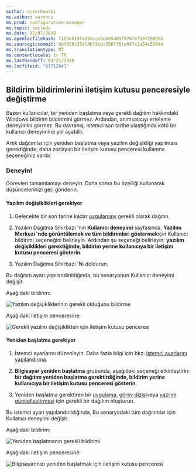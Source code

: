 ```yaml
---
author: aczechowski
ms.author: aaroncz
ms.prod: configuration-manager
ms.topic: include
ms.date: 02/07/2019
ms.openlocfilehash: f159e819fe29ecccbdb65405f0767e719725059b
ms.sourcegitcommit: bbf820c35414bf2cba356f30fe047c1a34c5384d
ms.translationtype: MT
ms.contentlocale: tr-TR
ms.lasthandoff: 04/21/2020
ms.locfileid: "81712641"
---
```

## <a name="replace-toast-notifications-with-dialog-window"></a><a name="bkmk_impact"></a>Bildirim bildirimlerini iletişim kutusu penceresiyle değiştirme
<!--3555947-->

Bazen kullanıcılar, bir yeniden başlatma veya gerekli dağıtım hakkındaki Windows bildirim bildirimini görmez. Ardından, anımsatıcıyı erteleme deneyimini görmez. Bu davranış, istemci son tarihe ulaştığında kötü bir kullanıcı deneyimine yol açabilir.

Artık dağıtımlar için yeniden başlatma veya yazılım değişikliği yapılması gerektiğinde, daha zorlayıcı bir iletişim kutusu penceresi kullanma seçeneğiniz vardır. 


### <a name="try-it-out"></a>Deneyin!

Görevleri tamamlamayı deneyin. Daha sonra bu özelliği kullanarak düşüncelerinizi [geri](../../../../understand/find-help.md#product-feedback) gönderin.


#### <a name="software-changes-are-required"></a>Yazılım değişiklikleri gerekiyor

1. Gelecekte bir son tarihe kadar [uygulamayı](../../../../../apps/deploy-use/deploy-applications.md) gerekli olarak dağıtın.  

2. Yazılım Dağıtma Sihirbazı 'nın **Kullanıcı deneyimi** sayfasında, **Yazılım Merkezi 'nde görüntülemek ve tüm bildirimleri göstermek**için Kullanıcı bildirimi seçeneğini belirleyin. Ardından şu seçeneği belirleyin: **yazılım değişiklikleri gerektiğinde, bildirim yerine kullanıcıya bir iletişim kutusu penceresi gösterin**.  

3. Yazılım Dağıtma Sihirbazı 'Nı doldurun.

Bu dağıtım ayarı yapılandırıldığında, bu senaryonun Kullanıcı deneyimi değişir.

Aşağıdaki bildirim:

![Yazılım değişikliklerinin gerekli olduğunu bildirme](../../media/3555947-required-toast.png)  

Aşağıdaki iletişim penceresine:

![Gerekli yazılım değişiklikleri için iletişim kutusu penceresi](../../media/3555947-required-dialog.png)


#### <a name="restart-required"></a>Yeniden başlatma gerekiyor

1. İstemci ayarlarını düzenleyin. Daha fazla bilgi için bkz. [istemci ayarlarını yapılandırma](../../../../clients/deploy/configure-client-settings.md).  

2. **Bilgisayar yeniden başlatma** grubunda, aşağıdaki seçeneği etkinleştirin: **bir dağıtım yeniden başlatma gerektirdiğinde, bildirim yerine kullanıcıya bir iletişim kutusu penceresi gösterin**.  

3. Yeniden başlatma gerektiren bir [uygulama](../../../../../apps/deploy-use/deploy-applications.md), [görev dizisi](../../../../../osd/deploy-use/deploy-a-task-sequence.md)veya [yazılım güncelleştirmesi](../../../../../sum/deploy-use/deploy-software-updates.md) için gerekli bir dağıtım oluşturun.  

Bu istemci ayarı yapılandırıldığında, Bu senaryodaki tüm dağıtımlar için Kullanıcı deneyimi değişir.

Aşağıdaki bildirim:

![Yeniden başlatmanın gerekli bildirimi](../../media/3555947-restart-toast.png)  

Aşağıdaki iletişim penceresine:

![Bilgisayarınızı yeniden başlatmak için iletişim kutusu penceresi](../../media/3555947-restart-dialog.png)

